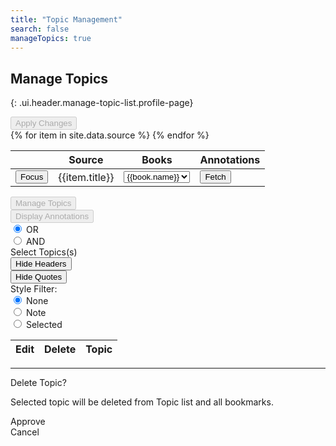 ```yaml
---
title: "Topic Management"
search: false
manageTopics: true
---
```


## Manage Topics
{: .ui.header.manage-topic-list.profile-page}

<div class="field">
  <button id="applyChangesButtonNew" title="Save changes" disabled class="ui blue button"> Apply Changes </button>
</div>

<table id="sourceTable" class="ui celled table">
  <thead>
    <tr>
      <th></th>
      <th>Source</th>
      <th>Books</th>
      <th>Annotations</th>
    </tr>
  </thead>
  <tbody>
  {% for item in site.data.source %}
    <tr id="{{item.sid}}">
      <td>
        <button data-sid="{{item.sid}}" class="collapse source-select ui green button">Focus</button>
      </td>
      <td>{{item.title}}</td>
      <td>
        <select name="book" id="book-list{{item.sid}}" class="search ui dropdown">
        {% for book in item.books %}
          <option value="{{book.value}}">{{book.name}}</option>
        {% endfor %}
        </select>
      </td>
      <td id="load-button-{{item.sid}}">
        <button data-sid="{{item.sid}}" class="bookmarks source-select ui primary button">Fetch</button>
      </td>
    </tr>
  {% endfor %}
  </tbody>
</table>

<div id="action-manager" class="hide ui form">
  <div class="fields">
    <div class="field">
      <button id="manageTopicsButton" title="Edit and delete topics" disabled class="ui blue button"> Manage Topics </button>
    </div>
    <div class="field">
      <button id="displayBookmarksButtonNew" title="Display annotations optionally filtered by book and topic" disabled class="ui green button"> Display Annotations </button>
    </div>
    <div class="inline fields">
      <div class="field">
        <div class="condition-checkbox default ui radio checkbox">
          <input type="radio" name="condition" checked="" value="OR" tabindex="0" class="hidden">
          <label>OR</label>
        </div>
      </div>
      <div class="field">
        <div class="ui radio checkbox">
          <input type="radio" name="condition" value="AND" tabindex="0" class="hidden">
          <label>AND</label>
        </div>
      </div>
    </div>
    <div class="field">
      <div id="topicSelectNew" class="ui multiple selection search dropdown">
        <input name="topicListNew" type="hidden">
        <i class="dropdown icon"></i>
        <div class="default text">Select Topics(s)</div>
        <div id="topic-list-new" class="menu"> </div>
      </div>
    </div>
  </div>
  <div class="hide annotation-actions">
    <div class="fields">
      <div class="field">
        <button class="hide-headers ui primary button">Hide Headers</button>
      </div>
      <div class="field">
        <button class="hide-quotes ui green button">Hide Quotes</button>
      </div>
      <div class="inline fields">
        <label>Style Filter:</label>
        <div class="field">
          <div class="style-checkbox default ui radio checkbox">
            <input type="radio" checked="" value="none" name="annotationFilter" tabindex="0" class="hidden">
            <label>None</label>
          </div>
        </div>
        <div class="field">
          <div class="ui radio checkbox">
            <input type="radio" value="note" name="annotationFilter" tabindex="0" class="hidden">
            <label>Note</label>
          </div>
        </div>
        <div class="field">
          <div class="ui radio checkbox">
            <input type="radio" value="selected" name="annotationFilter" tabindex="0" class="hidden">
            <label>Selected</label>
          </div>
        </div>
      </div>
    </div>
  </div>
</div>

<table id="topicTable" class="hide ui celled table">
  <thead>
    <tr>
      <th>Edit</th>
      <th>Delete</th>
      <th>Topic</th>
    </tr>
  </thead>
  <tbody>
  </tbody>
</table>

<hr/>

<div id="activity-report" class="ui text container"></div>

<div id="confirmDelete" class="ui mini modal">
  <div class="header">Delete Topic?</div>
  <div class="content">
    <p>Selected topic will be deleted from Topic list and all bookmarks.</p>
    <p id="topicsToDelete"></p>
  </div>
  <div class="actions">
    <div class="delete-approve ui green approve button">Approve</div>
    <div class="ui red cancel button">Cancel</div>
  </div>
</div>
